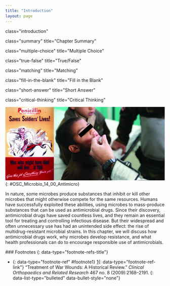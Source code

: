 ```yaml
---
title: "Introduction"
layout: page
---
```



<cnx-pi data-type="cnx.flag.introduction"> class="introduction" </cnx-pi>

<cnx-pi data-type="cnx.eoc">class="summary" title="Chapter Summary"</cnx-pi>

<cnx-pi data-type="cnx.eoc">class="multiple-choice" title="Multiple Choice"</cnx-pi>

<cnx-pi data-type="cnx.eoc">class="true-false" title="True/False"</cnx-pi>

<cnx-pi data-type="cnx.eoc">class="matching" title="Matching"</cnx-pi>

<cnx-pi data-type="cnx.eoc">class="fill-in-the-blank" title="Fill in the Blank"</cnx-pi>

<cnx-pi data-type="cnx.eoc">class="short-answer" title="Short Answer"</cnx-pi>

<cnx-pi data-type="cnx.eoc">class="critical-thinking" title="Critical Thinking"</cnx-pi>

 ![Old poster stating: Penicillin  - The new life saving drug saves soldier&#x2019;s lives! Men who might have died will live if you give this job everything you&#x2019;ve got. Photo of child getting antibiotics.](../resources/OSC_Microbio_14_00_Antimicro.jpg "First mass produced in the 1940s, penicillin was instrumental in saving millions of lives during World War II and was considered a wonder drug.1 Today, overprescription of antibiotics (especially for childhood illnesses) has contributed to the evolution of drug-resistant pathogens. (credit left: modification of work by Chemical Heritage Foundation; credit right: modification of work by U.S. Department of Defense)"){: #OSC_Microbio_14_00_Antimicro}

In nature, some microbes produce substances that inhibit or kill other microbes that might otherwise compete for the same resources. Humans have successfully exploited these abilities, using microbes to mass-produce substances that can be used as antimicrobial drugs. Since their discovery, antimicrobial drugs have saved countless lives, and they remain an essential tool for treating and controlling infectious disease. But their widespread and often unnecessary use has had an unintended side effect: the rise of multidrug-resistant microbial strains. In this chapter, we will discuss how antimicrobial drugs work, why microbes develop resistance, and what health professionals can do to encourage responsible use of antimicrobials.

<div data-type="footnote-refs" markdown="1">
### Footnotes
{: data-type="footnote-refs-title"}

* {: data-type="footnote-ref" #footnote1} [1](#footnote-ref1){: data-type="footnote-ref-link"} <span data-type="footnote-ref-content">“Treatment of War Wounds: A Historical Review.” *Clinical Orthopaedics and Related Research* 467 no. 8 (2009):2168–2191.</span>
{: data-list-type="bulleted" data-bullet-style="none"}

</div>

